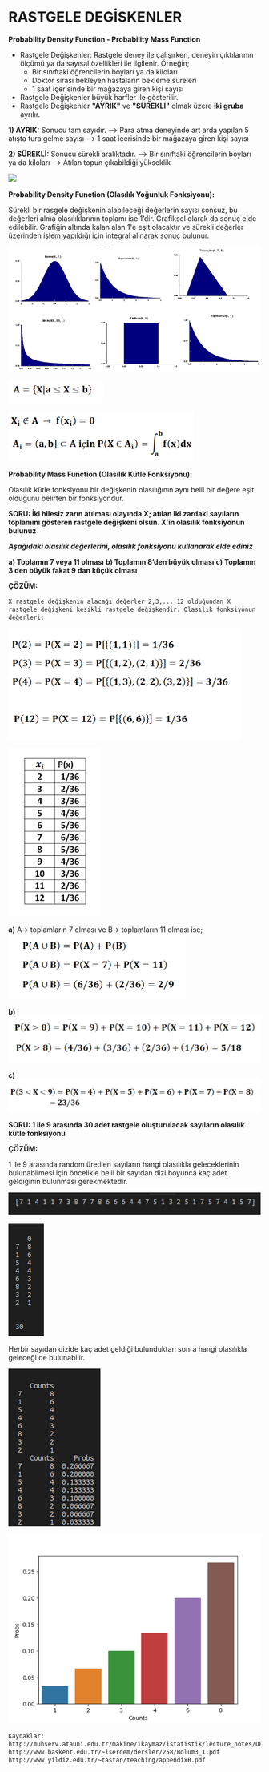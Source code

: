 # RASTGELE DEGİSKENLER
**Probability Density Function - Probability Mass Function**

* Rastgele Değişkenler: Rastgele deney ile  çalışırken, deneyin çıktılarının ölçümü ya da sayısal özellikleri ile ilgilenir. 
Örneğin;
    * Bir sınıftaki öğrencilerin boyları ya da kiloları
    * Doktor sırası bekleyen hastaların bekleme süreleri
    * 1 saat içerisinde bir mağazaya giren kişi sayısı 
* Rastgele Değişkenler büyük harfler ile gösterilir. 
* Rastgele Değişkenler **"AYRIK"** ve **"SÜREKLİ"** olmak üzere **iki gruba** ayrılır. 

**1) AYRIK:** Sonucu tam sayıdır. 
--> Para atma deneyinde art arda yapılan 5 atışta tura gelme sayısı
--> 1 saat içerisinde bir mağazaya giren kişi sayısı 

**2) SÜREKLİ:** Sonucu sürekli aralıktadır. 
--> Bir sınıftaki öğrencilerin boyları ya da kiloları
--> Atılan topun çıkabildiği yükseklik

![](https://raw.githubusercontent.com/yildirimyy/random-variable/master/Screen/1.png) 

**Probability Density Function (Olasılık Yoğunluk Fonksiyonu):**
 
Sürekli  bir rasgele değişkenin alabileceği değerlerin sayısı sonsuz, bu değerleri alma olasılıklarının  toplamı  ise  1’dir. Grafiksel olarak da sonuç elde edilebilir. Grafiğin altında kalan alan 1'e eşit olacaktır ve sürekli değerler üzerinden işlem yapıldığı için integral alınarak sonuç bulunur.

![](https://raw.githubusercontent.com/yildirimyy/random-variable/master/Screen/2.png) 

![](https://raw.githubusercontent.com/yildirimyy/random-variable/master/Screen/4.png) 

![](https://raw.githubusercontent.com/yildirimyy/random-variable/master/Screen/5.png) 



**Probability Mass Function (Olasılık Kütle Fonksiyonu):**

Olasılık kütle fonksiyonu bir değişkenin olasılığının aynı belli bir değere eşit olduğunu belirten bir fonksiyondur.


**SORU: İki hilesiz zarın atılması olayında X; atılan iki zardaki sayıların toplamını gösteren rastgele değişkeni olsun. X’in olasılık fonksiyonun bulunuz**

***Aşağıdaki olasılık değerlerini, olasılık fonksiyonu kullanarak elde ediniz***
 
**a) Toplamın 7 veya 11 olması** 
**b) Toplamın 8’den büyük olması**
**c) Toplamın 3 den büyük fakat 9 dan küçük olması**


**ÇÖZÜM:**

```
X rastgele değişkenin alacağı değerler 2,3,...,12 olduğundan X rastgele değişkeni kesikli rastgele değişkendir. Olasılık fonksiyonun değerleri:
```
![](https://raw.githubusercontent.com/yildirimyy/random-variable/master/Screen/6.png) 

![](https://raw.githubusercontent.com/yildirimyy/random-variable/master/Screen/7.png) 

**a)** A-> toplamların 7 olması  ve B-> toplamların 11 olması ise;
![](https://raw.githubusercontent.com/yildirimyy/random-variable/master/Screen/8.png) 
 
 
**b)**
![](https://raw.githubusercontent.com/yildirimyy/random-variable/master/Screen/9.png) 
 
 
**c)**
![](https://raw.githubusercontent.com/yildirimyy/random-variable/master/Screen/10.png)  


**SORU: 1 ile 9 arasında 30 adet rastgele oluşturulacak sayıların olasılık kütle fonksiyonu**

**ÇÖZÜM:**

1 ile 9 arasında random üretilen sayıların hangi olasılıkla geleceklerinin bulunabilmesi için öncelikle belli bir sayıdan dizi boyunca kaç adet geldiğinin bulunması gerekmektedir.

![](https://raw.githubusercontent.com/yildirimyy/random-variable/master/Screen/11.png) 

![](https://raw.githubusercontent.com/yildirimyy/random-variable/master/Screen/12.png) 

Herbir sayıdan dizide kaç adet geldiği bulunduktan sonra hangi olasılıkla geleceği de bulunabilir.

![](https://raw.githubusercontent.com/yildirimyy/random-variable/master/Screen/13.png) 

![](https://raw.githubusercontent.com/yildirimyy/random-variable/master/Screen/14.png) 

```
Kaynaklar:
http://muhserv.atauni.edu.tr/makine/ikaymaz/istatistik/lecture_notes/DERS_5_ANAKUTLE_DAGILIMLARI_I_2015_IKaymaz.pdf
http://www.baskent.edu.tr/~iserdem/dersler/258/Bolum3_1.pdf
http://www.yildiz.edu.tr/~tastan/teaching/appendixB.pdf
